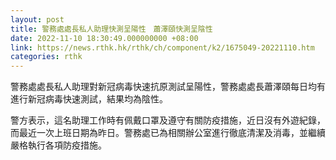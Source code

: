 ```yaml
---
layout: post
title: 警務處處長私人助理快測呈陽性　蕭澤頤快測呈陰性
date: 2022-11-10 18:30:49.000000000 +08:00
link: https://news.rthk.hk/rthk/ch/component/k2/1675049-20221110.htm
categories: rthk
---
```


警務處處長私人助理對新冠病毒快速抗原測試呈陽性，警務處處長蕭澤頤每日均有進行新冠病毒快速測試，結果均為陰性。

警方表示，這名助理工作時有佩戴口罩及遵守有關防疫措施，近日沒有外遊紀錄，而最近一次上班日期為昨日。警務處已為相關辦公室進行徹底清潔及消毒，並繼續嚴格執行各項防疫措施。
